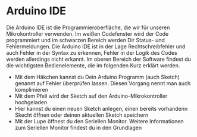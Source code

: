 # Arduino IDE

Die Arduino IDE ist die Programmieroberfläche, die wir für unseren Mikrokontroller verwenden. Im weißen Codefenster wird der Code programmiert und im schwarzen Bereich werden Dir Status- und Fehlermeldungen. Die Arduino IDE ist in der Lage Rechtschreibfehler und auch Fehler in der Syntax zu erkennen, Fehler in der Logik des Codes werden allerdings nicht erkannt. 
Im oberen Bereich der Software findest du die wichtigsten Bedienelemente, die im folgenden Kurz erklärt werden.

- Mit dem Häkchen kannst du Dein Arduino Programm (auch Sketch) genannt auf Fehler überprüfen lassen. Diesen Vorgang nennt man auch komplimieren
- Mit dem Pfeil wird der Sketch auf den Arduino-Mikrokontroller hochgeladen
- Hier kannst du einen neuen Sketch anlegen, einen bereits vorhandenn Skecht öffnen oder deinen aktuellen Sketch speichern
- Mit der Lupe öffnest du den Seriellen Monitor. Weitere Informationen zum Seriellen Monitor findest du in den Grundlagen 
